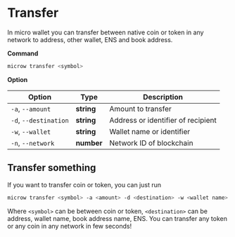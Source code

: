 # Transfer
In micro wallet you can transfer between native coin or token in any network to address, other wallet, ENS and book address.

**Command**

```bash
microw transfer <symbol>
```

**Option**

| Option					  | Type		   | Description                       |
| -------------------- | ---------- | --------------------------------- |
| `-a`, `--amount`     | **string** | Amount to transfer						|
| `-d`, `--destination`| **string** | Address or identifier of recipient|
| `-w`, `--wallet`     | **string** | Wallet name or identifier         |
| `-n`, `--network`    | **number** | Network ID of blockchain          |

## Transfer something
If you want to transfer coin or token, you can just run
```bash
microw transfer <symbol> -a <amount> -d <destination> -w <wallet name> -n <network id>
```
Where `<symbol>` can be between coin or token, `<destination>` can be address, wallet name, book address name, ENS. You can transfer any token or any coin in any network in few seconds!
